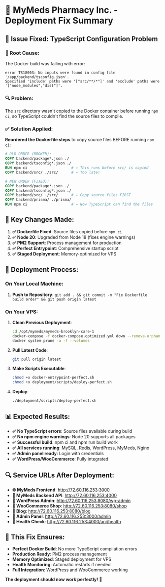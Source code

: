# 🚀 MyMeds Pharmacy Inc. - Deployment Fix Summary

## 🔧 **Issue Fixed: TypeScript Configuration Problem**

### **🚨 Root Cause:**
The Docker build was failing with error:
```
error TS18003: No inputs were found in config file '/app/backend/tsconfig.json'. 
Specified 'include' paths were '["src/**/*"]' and 'exclude' paths were '["node_modules","dist"]'.
```

### **🔍 Problem:**
The `src` directory wasn't copied to the Docker container before running `npm ci`, so TypeScript couldn't find the source files to compile.

### **✅ Solution Applied:**
**Reordered the Dockerfile steps** to copy source files BEFORE running `npm ci`:

```dockerfile
# OLD ORDER (BROKEN):
COPY backend/package*.json ./
COPY backend/tsconfig*.json ./
RUN npm ci                    # ← This runs before src/ is copied
COPY backend/src/ ./src/      # ← Too late!

# NEW ORDER (FIXED):
COPY backend/package*.json ./
COPY backend/tsconfig*.json ./
COPY backend/src/ ./src/      # ← Copy source files FIRST
COPY backend/prisma/ ./prisma/
RUN npm ci                    # ← Now TypeScript can find the files
```

## 🎯 **Key Changes Made:**

1. **✅ Dockerfile Fixed**: Source files copied before `npm ci`
2. **✅ Node 20**: Upgraded from Node 18 (fixes engine warnings)
3. **✅ PM2 Support**: Process management for production
4. **✅ Perfect Entrypoint**: Comprehensive startup script
5. **✅ Staged Deployment**: Memory-optimized for VPS

## 🚀 **Deployment Process:**

### **On Your Local Machine:**
1. **Push to Repository**: `git add . && git commit -m "Fix Dockerfile build order" && git push origin latest`

### **On Your VPS:**
1. **Clean Previous Deployment**: 
   ```bash
   cd /opt/mymeds/mymeds-brooklyn-care-1
   docker-compose -f docker-compose.optimized.yml down --remove-orphans
   docker system prune -a -f --volumes
   ```

2. **Pull Latest Code**:
   ```bash
   git pull origin latest
   ```

3. **Make Scripts Executable**:
   ```bash
   chmod +x docker-entrypoint-perfect.sh
   chmod +x deployment/scripts/deploy-perfect.sh
   ```

4. **Deploy**:
   ```bash
   ./deployment/scripts/deploy-perfect.sh
   ```

## 📊 **Expected Results:**

- **✅ No TypeScript errors**: Source files available during build
- **✅ No npm engine warnings**: Node 20 supports all packages
- **✅ Successful build**: npm ci and npm run build work
- **✅ All services running**: MySQL, Redis, WordPress, MyMeds, Nginx
- **✅ Admin panel ready**: Login with credentials
- **✅ WordPress/WooCommerce**: Fully integrated

## 🔍 **Service URLs After Deployment:**

- **🌐 MyMeds Frontend**: http://72.60.116.253:3000
- **🔧 MyMeds Backend API**: http://72.60.116.253:4000
- **📝 WordPress Admin**: http://72.60.116.253:8080/wp-admin
- **🛒 WooCommerce Shop**: http://72.60.116.253:8080/shop
- **📖 Blog**: http://72.60.116.253:8080/blog
- **🔐 Admin Panel**: http://72.60.116.253:3000/admin
- **🏥 Health Check**: http://72.60.116.253:4000/api/health

## 🎉 **This Fix Ensures:**

- **Perfect Docker Build**: No more TypeScript compilation errors
- **Production Ready**: PM2 process management
- **Memory Optimized**: Staged deployment for VPS
- **Health Monitoring**: Automatic restarts if needed
- **Full Integration**: WordPress and WooCommerce working

**The deployment should now work perfectly!** 🚀
